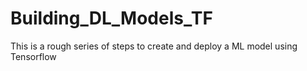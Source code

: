 # Building_DL_Models_TF
This is a rough series of steps to create and deploy a ML model using Tensorflow
